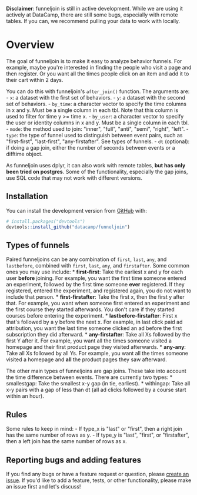 
<!-- README.md is generated from README.Rmd. Please edit that file -->
**Disclaimer**: funneljoin is still in active development. While we are using it actively at DataCamp, there are still some bugs, especially with remote tables. If you can, we recommend pulling your data to work with locally.

Overview
========

The goal of funneljoin is to make it easy to analyze behavior funnels. For example, maybe you're interested in finding the people who visit a page and then register. Or you want all the times people click on an item and add it to their cart within 2 days.

You can do this with funneljoin's `after_join()` function. The arguments are: - `x`: a dataset with the first set of behaviors. - `y`: a dataset with the second set of behaviors. - `by_time`: a character vector to specify the time columns in x and y. Must be a single column in each tbl. Note that this column is used to filter for time y &gt;= time x. - `by_user`: a character vector to specify the user or identity columns in x and y. Must be a single column in each tbl. - `mode`: the method used to join: "inner", "full", "anti", "semi", "right", "left". - `type`: the type of funnel used to distinguish between event pairs, such as "first-first", "last-first", "any-firstafter". See types of funnels. - `dt` (optional): if doing a gap join, either the number of seconds between events or a difftime object.

As funneljoin uses dplyr, it can also work with remote tables, **but has only been tried on postgres**. Some of the functionality, especially the gap joins, use SQL code that may not work with different versions.

Installation
------------

You can install the development version from [GitHub](https://github.com/) with:

``` r
# install.packages("devtools")
devtools::install_github("datacamp/funneljoin")
```

Types of funnels
----------------

Paired funneljoins can be any combination of `first`, `last`, `any`, and `lastbefore`, combined with `first`, `last`, `any`, and `firstafter`. Some common ones you may use include:
\* **first-first**: Take the earliest x and y for each user **before** joining. For example, you want the first time someone entered an experiment, followed by the first time someone **ever** registered. If they registered, entered the experiment, and registered again, you do not want to include that person. \* **first-firstafter**: Take the first x, then the first y after that. For example, you want when someone first entered an experiment and the first course they started afterwards. You don't care if they started courses before entering the experiment. \* **lastbefore-firstafter**: First x that's followed by a y before the next x. For example, in last click paid ad attribution, you want the last time someone clicked an ad before the first subscription they did afterward. \* **any-firstafter**: Take all Xs followed by the first Y after it. For example, you want all the times someone visited a homepage and their first product page they visited afterwards. \* **any-any**: Take all Xs followed by all Ys. For example, you want all the times someone visited a homepage and **all** the product pages they saw afterward.

The other main types of funneljoins are gap joins. These take into account the time difference between events. There are currently two types:
\* smallestgap: Take the smallest x-y gap (in tie, earliest). \* withingap: Take all x-y pairs with a gap of less than dt (all ad clicks followed by a course start within an hour).

Rules
-----

Some rules to keep in mind: - If type\_x is "last" or "first", then a right join has the same number of rows as y. - If type\_y is "last", "first", or "firstafter", then a left join has the same number of rows as x.

Reporting bugs and adding features
----------------------------------

If you find any bugs or have a feature request or question, please [create an issue](https://github.com/datacamp/funneljoin/issues/new). If you'd like to add a feature, tests, or other functionality, please make an issue first and let's discuss!
